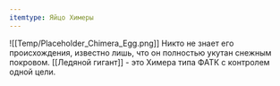 ```yaml
---
itemtype: Яйцо Химеры
---
```

![[Temp/Placeholder_Chimera_Egg.png]]
Никто не знает его происхождения, известно лишь, что он полностью укутан снежным покровом. [[Ледяной гигант]] - это Химера типа ФАТК с контролем одной цели.
